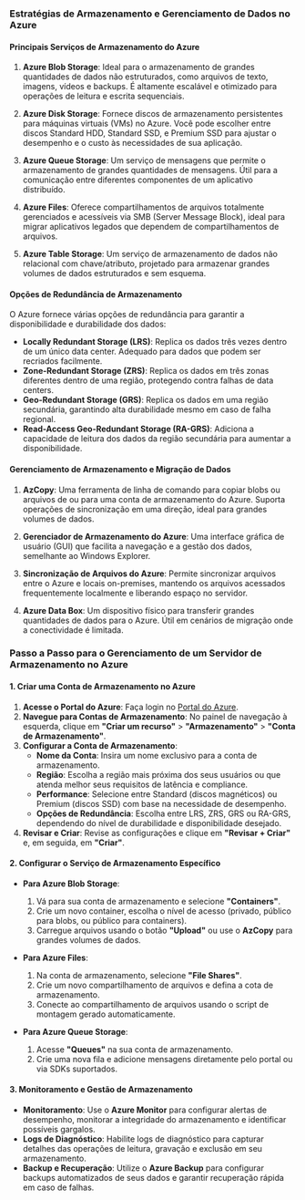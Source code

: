 ### Estratégias de Armazenamento e Gerenciamento de Dados no Azure

#### **Principais Serviços de Armazenamento do Azure**

1. **Azure Blob Storage**: Ideal para o armazenamento de grandes quantidades de dados não estruturados, como arquivos de texto, imagens, vídeos e backups. É altamente escalável e otimizado para operações de leitura e escrita sequenciais.

2. **Azure Disk Storage**: Fornece discos de armazenamento persistentes para máquinas virtuais (VMs) no Azure. Você pode escolher entre discos Standard HDD, Standard SSD, e Premium SSD para ajustar o desempenho e o custo às necessidades de sua aplicação.

3. **Azure Queue Storage**: Um serviço de mensagens que permite o armazenamento de grandes quantidades de mensagens. Útil para a comunicação entre diferentes componentes de um aplicativo distribuído.

4. **Azure Files**: Oferece compartilhamentos de arquivos totalmente gerenciados e acessíveis via SMB (Server Message Block), ideal para migrar aplicativos legados que dependem de compartilhamentos de arquivos.

5. **Azure Table Storage**: Um serviço de armazenamento de dados não relacional com chave/atributo, projetado para armazenar grandes volumes de dados estruturados e sem esquema.

#### **Opções de Redundância de Armazenamento**

O Azure fornece várias opções de redundância para garantir a disponibilidade e durabilidade dos dados:

- **Locally Redundant Storage (LRS)**: Replica os dados três vezes dentro de um único data center. Adequado para dados que podem ser recriados facilmente.
- **Zone-Redundant Storage (ZRS)**: Replica os dados em três zonas diferentes dentro de uma região, protegendo contra falhas de data centers.
- **Geo-Redundant Storage (GRS)**: Replica os dados em uma região secundária, garantindo alta durabilidade mesmo em caso de falha regional.
- **Read-Access Geo-Redundant Storage (RA-GRS)**: Adiciona a capacidade de leitura dos dados da região secundária para aumentar a disponibilidade.

#### **Gerenciamento de Armazenamento e Migração de Dados**

1. **AzCopy**: Uma ferramenta de linha de comando para copiar blobs ou arquivos de ou para uma conta de armazenamento do Azure. Suporta operações de sincronização em uma direção, ideal para grandes volumes de dados.

2. **Gerenciador de Armazenamento do Azure**: Uma interface gráfica de usuário (GUI) que facilita a navegação e a gestão dos dados, semelhante ao Windows Explorer.

3. **Sincronização de Arquivos do Azure**: Permite sincronizar arquivos entre o Azure e locais on-premises, mantendo os arquivos acessados frequentemente localmente e liberando espaço no servidor.

4. **Azure Data Box**: Um dispositivo físico para transferir grandes quantidades de dados para o Azure. Útil em cenários de migração onde a conectividade é limitada.

### Passo a Passo para o Gerenciamento de um Servidor de Armazenamento no Azure

#### **1. Criar uma Conta de Armazenamento no Azure**

1. **Acesse o Portal do Azure**: Faça login no [Portal do Azure](https://portal.azure.com).
2. **Navegue para Contas de Armazenamento**: No painel de navegação à esquerda, clique em **"Criar um recurso"** > **"Armazenamento"** > **"Conta de Armazenamento"**.
3. **Configurar a Conta de Armazenamento**:
   - **Nome da Conta**: Insira um nome exclusivo para a conta de armazenamento.
   - **Região**: Escolha a região mais próxima dos seus usuários ou que atenda melhor seus requisitos de latência e compliance.
   - **Performance**: Selecione entre Standard (discos magnéticos) ou Premium (discos SSD) com base na necessidade de desempenho.
   - **Opções de Redundância**: Escolha entre LRS, ZRS, GRS ou RA-GRS, dependendo do nível de durabilidade e disponibilidade desejado.
4. **Revisar e Criar**: Revise as configurações e clique em **"Revisar + Criar"** e, em seguida, em **"Criar"**.

#### **2. Configurar o Serviço de Armazenamento Específico**

- **Para Azure Blob Storage**:
  1. Vá para sua conta de armazenamento e selecione **"Containers"**.
  2. Crie um novo container, escolha o nível de acesso (privado, público para blobs, ou público para containers).
  3. Carregue arquivos usando o botão **"Upload"** ou use o **AzCopy** para grandes volumes de dados.

- **Para Azure Files**:
  1. Na conta de armazenamento, selecione **"File Shares"**.
  2. Crie um novo compartilhamento de arquivos e defina a cota de armazenamento.
  3. Conecte ao compartilhamento de arquivos usando o script de montagem gerado automaticamente.

- **Para Azure Queue Storage**:
  1. Acesse **"Queues"** na sua conta de armazenamento.
  2. Crie uma nova fila e adicione mensagens diretamente pelo portal ou via SDKs suportados.

#### **3. Monitoramento e Gestão de Armazenamento**

- **Monitoramento**: Use o **Azure Monitor** para configurar alertas de desempenho, monitorar a integridade do armazenamento e identificar possíveis gargalos.
- **Logs de Diagnóstico**: Habilite logs de diagnóstico para capturar detalhes das operações de leitura, gravação e exclusão em seu armazenamento.
- **Backup e Recuperação**: Utilize o **Azure Backup** para configurar backups automatizados de seus dados e garantir recuperação rápida em caso de falhas.